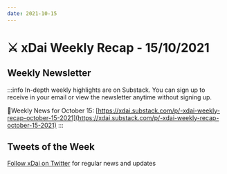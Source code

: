 ```yaml
---
date: 2021-10-15
---
```


# ⚔️ xDai Weekly Recap - 15/10/2021

## Weekly Newsletter <a href="#weekly-newsletter" id="weekly-newsletter"></a>

:::info
In-depth weekly highlights are on Substack. You can sign up to receive in your email or view the newsletter anytime without signing up.

📰Weekly News for October 15: [https://xdai.substack.com/p/-xdai-weekly-recap-october-15-2021](https://xdai.substack.com/p/-xdai-weekly-recap-october-15-2021)
:::

## Tweets of the Week <a href="#tweets-of-the-week" id="tweets-of-the-week"></a>

​[Follow xDai on Twitter](https://twitter.com/xdaichain) for regular news and updates
